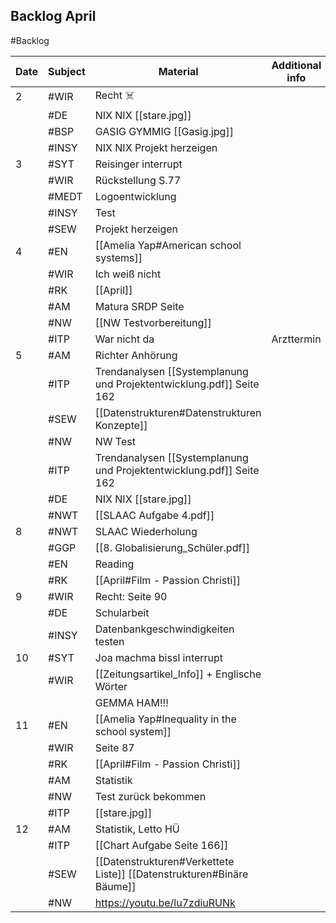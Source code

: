 ## Backlog April
#Backlog

| Date | Subject | Material                                                              | Additional info |
| ---- | ------- | --------------------------------------------------------------------- | --------------- |
| 2    | #WIR    | Recht ☠️                                                              |                 |
|      | #DE     | NIX NIX [[stare.jpg]]                                                 |                 |
|      | #BSP    | GASIG GYMMIG [[Gasig.jpg]]                                            |                 |
|      | #INSY   | NIX NIX Projekt herzeigen                                             |                 |
| 3    | #SYT    | Reisinger interrupt                                                   |                 |
|      | #WIR    | Rückstellung S.77                                                     |                 |
|      | #MEDT   | Logoentwicklung                                                       |                 |
|      | #INSY   | Test                                                                  |                 |
|      | #SEW    | Projekt herzeigen                                                     |                 |
| 4    | #EN     | [[Amelia Yap#American school systems]]                                |                 |
|      | #WIR    | Ich weiß nicht                                                        |                 |
|      | #RK     | [[April]]                                                             |                 |
|      | #AM     | Matura SRDP Seite                                                     |                 |
|      | #NW     | [[NW Testvorbereitung]]                                               |                 |
|      | #ITP    | War nicht da                                                          | Arzttermin      |
| 5    | #AM     | Richter Anhörung                                                      |                 |
|      | #ITP    | Trendanalysen [[Systemplanung und Projektentwicklung.pdf]] Seite 162  |                 |
|      | #SEW    | [[Datenstrukturen#Datenstrukturen Konzepte]]                          |                 |
|      | #NW     | NW Test                                                               |                 |
|      | #ITP    | Trendanalysen [[Systemplanung und Projektentwicklung.pdf]] Seite 162  |                 |
|      | #DE     | NIX NIX [[stare.jpg]]                                                 |                 |
|      | #NWT    | [[SLAAC Aufgabe 4.pdf]]                                               |                 |
| 8    | #NWT    | SLAAC Wiederholung                                                    |                 |
|      | #GGP    | [[8. Globalisierung_Schüler.pdf]]                                     |                 |
|      | #EN     | Reading                                                               |                 |
|      | #RK     | [[April#Film - Passion Christi]]                                      |                 |
| 9    | #WIR    | Recht: Seite 90                                                       |                 |
|      | #DE     | Schularbeit                                                           |                 |
|      | #INSY   | Datenbankgeschwindigkeiten testen                                     |                 |
| 10   | #SYT    | Joa machma bissl interrupt                                            |                 |
|      | #WIR    | [[Zeitungsartikel_Info]] + Englische Wörter                           |                 |
|      |         | GEMMA HAM!!!                                                          |                 |
| 11   | #EN     | [[Amelia Yap#Inequality in the school system]]                        |                 |
|      | #WIR    | Seite 87                                                              |                 |
|      | #RK     | [[April#Film - Passion Christi]]                                      |                 |
|      | #AM     | Statistik                                                             |                 |
|      | #NW     | Test zurück bekommen                                                  |                 |
|      | #ITP    | [[stare.jpg]]                                                         |                 |
| 12   | #AM     | Statistik, Letto HÜ                                                   |                 |
|      | #ITP    | [[Chart Aufgabe Seite 166]]                                           |                 |
|      | #SEW    | [[Datenstrukturen#Verkettete Liste]] [[Datenstrukturen#Binäre Bäume]] |                 |
|      | #NW     | https://youtu.be/lu7zdiuRUNk                                          |                 |

